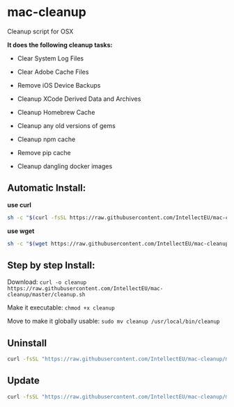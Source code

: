 # mac-cleanup
Cleanup script for OSX

**It does the following cleanup tasks:**
* Clear System Log Files
* Clear Adobe Cache Files
* Remove iOS Device Backups
* Cleanup XCode Derived Data and Archives
* Cleanup Homebrew Cache
* Cleanup any old versions of gems
* Cleanup npm cache
* Remove pip cache

* Cleanup dangling docker images

## Automatic Install:

**use curl**

```bash
sh -c "$(curl -fsSL https://raw.githubusercontent.com/IntellectEU/mac-cleanup/master/installer.sh)"
```

**use wget**

```bash
sh -c "$(wget https://raw.githubusercontent.com/IntellectEU/mac-cleanup/master/installer.sh -O -)"
```

## Step by step Install:
Download:
`curl -o cleanup https://raw.githubusercontent.com/IntellectEU/mac-cleanup/master/cleanup.sh`

Make it executable:
`chmod +x cleanup`

Move to make it globally usable:
`sudo mv cleanup /usr/local/bin/cleanup`


## Uninstall
```bash
curl -fsSL "https://raw.githubusercontent.com/IntellectEU/mac-cleanup/master/installer.sh" | bash -s uninstall
```

## Update
```bash
curl -fsSL "https://raw.githubusercontent.com/IntellectEU/mac-cleanup/master/installer.sh" | bash -s update
```
